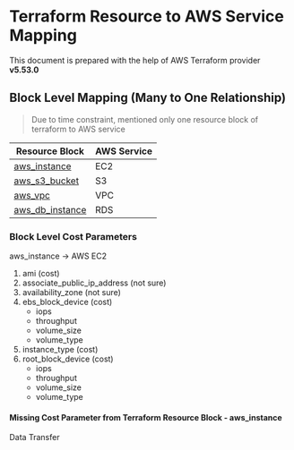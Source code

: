 # Terraform Resource to AWS Service Mapping

This document is prepared with the help of AWS Terraform provider **v5.53.0**

## Block Level Mapping (Many to One Relationship)
 
> Due to time constraint, mentioned only one resource block of terraform to AWS service 

| Resource Block | AWS Service|
|----------------|------------|
|[aws_instance](https://registry.terraform.io/providers/hashicorp/aws/latest/docs/resources/instance)  |EC2|
|[aws_s3_bucket](https://registry.terraform.io/providers/hashicorp/aws/latest/docs/resources/s3_bucket) | S3|
|[aws_vpc](https://registry.terraform.io/providers/hashicorp/aws/latest/docs/resources/vpc) | VPC|
| [aws_db_instance](https://registry.terraform.io/providers/hashicorp/aws/latest/docs/resources/db_instance) | RDS |



### Block Level Cost Parameters
aws_instance -> AWS EC2

 1. ami (cost)
 2. associate_public_ip_address (not sure)
 3. availability_zone (not sure)
 4. ebs_block_device (cost)
    - iops
    - throughput
    - volume_size
    - volume_type
 5. instance_type (cost)
 6. root_block_device (cost)
    - iops
    - throughput
    - volume_size
    - volume_type

#### Missing Cost Parameter from Terraform Resource Block - aws_instance

   Data Transfer
